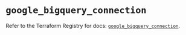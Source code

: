 # `google_bigquery_connection`

Refer to the Terraform Registry for docs: [`google_bigquery_connection`](https://registry.terraform.io/providers/hashicorp/google/6.14.1/docs/resources/bigquery_connection).
